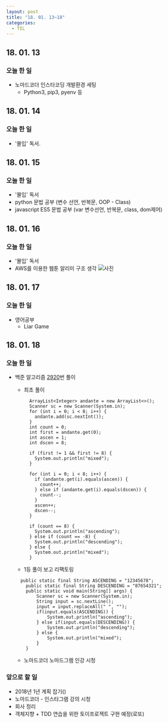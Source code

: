 ```yaml
---
layout: post
title: "18. 01. 13~18"
categories:
  - TIL
---
```


## 18. 01. 13
### 오늘 한 일
- 노마드코더 인스타코딩 개발환경 세팅
  - Python3, pip3, pyenv 등

## 18. 01. 14
### 오늘 한 일
- '몰입' 독서.

## 18. 01. 15
### 오늘 한 일
- '몰입' 독서
- python 문법 공부 (변수 선언, 반복문, OOP - Class)
- javascript ES5 문법 공부 (var 변수선언, 반복문, class, dom제어)

## 18. 01. 16
### 오늘 한 일
- '몰입' 독서
- AWS를 이용한 웹툰 알리미 구조 생각
![사진](https://drive.google.com/uc?id=1syCD833irq-X4Nd5NlHRTTxmta46QTG3)

## 18. 01. 17
### 오늘 한 일
- 영어공부
    - Liar Game

## 18. 01. 18
### 오늘 한 일
- 백준 알고리즘 [2920](https://www.acmicpc.net/problem/2920)번 풀이
    - 최초 풀이
      ```
        ArrayList<Integer> andante = new ArrayList<>();
        Scanner sc = new Scanner(System.in);
        for (int i = 0; i < 8; i++) {
          andante.add(sc.nextInt());
        }
        int count = 0;
        int first = andante.get(0);
        int ascen = 1;
        int dscen = 8;

        if (first != 1 && first != 8) {
          System.out.println("mixed");
        }

        for (int i = 0; i < 8; i++) {
          if (andante.get(i).equals(ascen)) {
            count++;
          } else if (andante.get(i).equals(dscen)) {
            count--;
          }
          ascen++;
          dscen--;
        }

        if (count == 8) {
          System.out.println("ascending");
        } else if (count == -8) {
          System.out.println("descending");
        } else {
          System.out.println("mixed");
        }
      ```
    - 1등 풀이 보고 리팩토링
    ```
      public static final String ASCENDING = "12345678";
    	public static final String DESCENDING = "87654321";
    	public static void main(String[] args) {
    		Scanner sc = new Scanner(System.in);
    		String input = sc.nextLine();
    		input = input.replaceAll(" ", "");
    		if(input.equals(ASCENDING)) {
    			System.out.println("ascending");
    		} else if(input.equals(DESCENDING)) {
    			System.out.println("descending");
    		} else {
    			System.out.println("mixed");
    		}
    	}
    ```

    - 노마드코더 노마드그램 인강 시청 
### 앞으로 할 일
- 2018년 1년 계획 잡기()
-	노마드코더 - 인스타그램 강의 시청
-	회사 정리
-	객체지향 + TDD 연습을 위한 토이프로젝트 구현 예정(로또)
